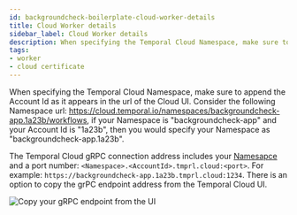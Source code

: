 ```yaml
---
id: backgroundcheck-boilerplate-cloud-worker-details
title: Cloud Worker details
sidebar_label: Cloud Worker details
description: When specifying the Temporal Cloud Namespace, make sure to append the Account Id as it appears in the url of the Cloud UI.
tags:
- worker
- cloud certificate
---
```


<!-- DO NOT EDIT THIS FILE DIRECTLY.
THIS FILE IS GENERATED from https://github.com/temporalio/documentation-samples-go/blob/port_replay_test_dacx/backgroundcheck_boilerplate/cloud_worker/main_dacx.go. -->

When specifying the Temporal Cloud Namespace, make sure to append the Account Id as it appears in the url of the Cloud UI.
Consider the following Namespace url: https://cloud.temporal.io/namespaces/backgroundcheck-app.1a23b/workflows, if your Namespace is "backgroundcheck-app" and your Account Id is "1a23b", then you would specify your Namespace as "backgroundcheck-app.1a23b".

The Temporal Cloud gRPC connection address includes your [Namesapce](/concepts/what-is-a-namespace) and a port number: `<Namespace>.<AccountId>.tmprl.cloud:<port>`.
For example: `https://backgroundcheck-app.1a23b.tmprl.cloud:1234`.
There is an option to copy the grPC endpoint address from the Temporal Cloud UI.

![Copy your gRPC endpoint from the UI](/img/copy-grpc-endpoint.png)
